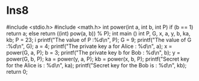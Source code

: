 # Ins8
#include <stdio.h>
#include <math.h>
int power(int a, int b, int P)
if (b == 1)
return a;
else
return ((int) pow(a, b)) % P);
int main ()
int P, G, x, a, y, b, ka, kb;
P = 23;
i printf("The value of P :%d\n", P);
G = 9;
printf("The value of G :%d\n", G);
a = 4;
printf("The private key a for Alice : %d\n", a);
x = power(G, a, P);
b = 3;
printf("The private key b for Bob : %d\n", b);
y = power(G, b, P);
ka = power(y, a, P);
kb = power(x, b, P);
printf("Secret key for the Alice is : %d\n", ka);
printf("Secret key for the Bob is : %d\n", kb);
return 0;
